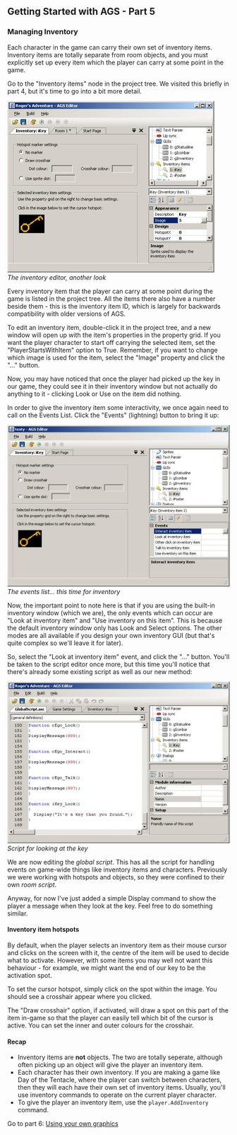## Getting Started with AGS - Part 5

### Managing Inventory

Each character in the game can carry their own set of inventory items.
Inventory items are totally separate from room objects, and you must
explicitly set up every item which the player can carry at some point in
the game.

Go to the "Inventory items" node in the project tree. We visited this
briefly in part 4, but it's time to go into a bit more detail.

![](images/intro4_3.jpg)<br>
*The inventory editor, another look*

Every inventory item that the player can carry at some point during the
game is listed in the project tree. All the items there also have a
number beside them - this is the inventory item ID, which is largely for
backwards compatibility with older versions of AGS.

To edit an inventory item, double-click it in the project tree, and a
new window will open up with the item's properties in the property grid.
If you want the player character to start off carrying the selected
item, set the "PlayerStartsWithItem" option to True. Remember, if you
want to change which image is used for the item, select the "Image"
property and click the "..." button.

Now, you may have noticed that once the player had picked up the key in
our game, they could see it in their inventory window but not actually
do anything to it - clicking Look or Use on the item did nothing.

In order to give the inventory item some interactivity, we once again
need to call on the Events List. Click the "Events" (lightning) button
to bring it up:

![](images/intro5_1.jpg)<br>
*The events list... this time for inventory*

Now, the important point to note here is that if you are using the
built-in inventory window (which we are), the only events which can
occur are "Look at inventory item" and "Use inventory on this item".
This is because the default inventory window only has Look and Select
options. The other modes are all available if you design your own
inventory GUI (but that's quite complex so we'll leave it for later).

So, select the "Look at inventory item" event, and click the "..."
button. You'll be taken to the script editor once more, but this time
you'll notice that there's already some existing script as well as our
new method:

![](images/intro5_2.jpg)<br>
*Script for looking at the key*

We are now editing the *global script*. This has all the script for
handling events on game-wide things like inventory items and characters.
Previously we were working with hotspots and objects, so they were
confined to their own *room script*.

Anyway, for now I've just added a simple Display command to show the
player a message when they look at the key. Feel free to do something
similar.

#### Inventory item hotspots

By default, when the player selects an inventory item as their mouse
cursor and clicks on the screen with it, the centre of the item will be
used to decide what to activate. However, with some items you may well
not want this behaviour - for example, we might want the end of our key
to be the activation spot.

To set the cursor hotspot, simply click on the spot within the image.
You should see a crosshair appear where you clicked.

The "Draw crosshair" option, if activated, will draw a spot on this part
of the item in-game so that the player can easily tell which bit of the
cursor is active. You can set the inner and outer colours for the
crosshair.

#### Recap

-   Inventory items are **not** objects. The two are totally seperate,
    although often picking up an object will give the player an
    inventory item.
-   Each character has their own inventory. If you are making a game
    like Day of the Tentacle, where the player can switch between
    characters, then they will each have their own set of inventory
    items. Usually, you'll use inventory commands to operate on the
    current player character.
-   To give the player an inventory item, use the
    `player.AddInventory` command.

Go to part 6: [Using your own graphics](acintro6)
